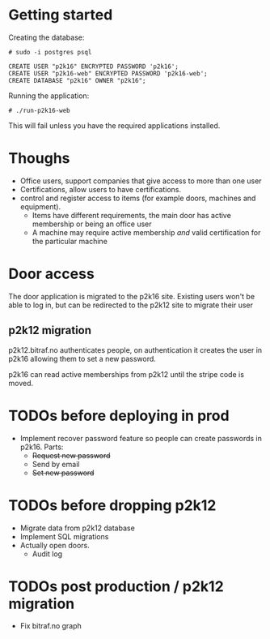 # Getting started

Creating the database:

    # sudo -i postgres psql

    CREATE USER "p2k16" ENCRYPTED PASSWORD 'p2k16';
    CREATE USER "p2k16-web" ENCRYPTED PASSWORD 'p2k16-web';
    CREATE DATABASE "p2k16" OWNER "p2k16";

Running the application:

    # ./run-p2k16-web

This will fail unless you have the required applications installed.

# Thoughs


* Office users, support companies that give access to more than one user
* Certifications, allow users to have certifications.
* control and register access to items (for example doors, machines and equipment).
  * Items have different requirements, the main door has active membership or being an office user
  * A machine may require active membership *and* valid certification for the particular machine

# Door access

The door application is migrated to the p2k16 site. Existing users won't be able to log in, but can be redirected to
the p2k12 site to migrate their user

## p2k12 migration

p2k12.bitraf.no authenticates people, on authentication it creates the user in p2k16 allowing them to set a new password.

p2k16 can read active memberships from p2k12 until the stripe code is moved.

# TODOs before deploying in prod

* Implement recover password feature so people can create passwords in p2k16. Parts:
  * <s>Request new password</s>
  * Send by email
  * <s>Set new password</s>

# TODOs before dropping p2k12

* Migrate data from p2k12 database
* Implement SQL migrations
* Actually open doors.
  * Audit log

# TODOs post production / p2k12 migration

* Fix bitraf.no graph

